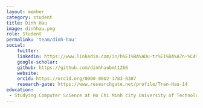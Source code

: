 ```yaml
---
layout: member
category: student
title: Dinh Hau
image: dinhhau.png
role: Student
permalink: 'team/dinh-hau'
social:
    twitter: 
    linkedin: https://www.linkedin.com/in/h%E1%BA%ADu-tr%E1%BA%A7n-%C4%91%C3%ACnh-521963264/
    google-scholar: 
    github: https://github.com/dinhhaubmt1266
    website: 
    orcid: https://orcid.org/0000-0002-1783-8307
    research-gate: https://www.researchgate.net/profile/Tran-Hau-14
education:
 - Studying Computer Science at Ho Chi Minh city University of Technology
---
```


